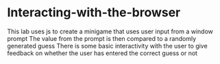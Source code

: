# Interacting-with-the-browser
This lab uses js to create a minigame that uses user input from a window prompt 
The value from the prompt is then compared to a randomly generated guess 
There is some basic interactivity with the user to give feedback on whether the user 
has entered the correct guess or not 